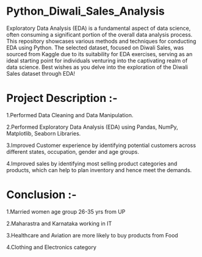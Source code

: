 # Python_Diwali_Sales_Analysis

Exploratory Data Analysis (EDA) is a fundamental aspect of data science, often consuming a significant portion of the overall data analysis process. This repository showcases various methods and techniques for conducting EDA using Python. The selected dataset, focused on Diwali Sales, was sourced from Kaggle due to its suitability for EDA exercises, serving as an ideal starting point for individuals venturing into the captivating realm of data science. Best wishes as you delve into the exploration of the Diwali Sales dataset through EDA!

# Project Description :-
1.Performed Data Cleaning and Data Manipulation.

2.Performed Exploratory Data Analysis (EDA) using Pandas, NumPy, Matplotlib, Seaborn Libraries.

3.Improved Customer experience by identifying potential customers across different states, occupation, gender and age groups.

4.Improved sales by identifying most selling product categories and products, which can help to plan inventory and hence meet the demands.

# Conclusion :-
1.Married women age group 26-35 yrs from UP

2.Maharastra and Karnataka working in IT

3.Healthcare and Aviation are more likely to buy products from Food

4.Clothing and Electronics category


